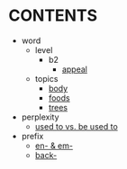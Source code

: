 # CONTENTS
- word
    - level
        - b2
            - [appeal](./word/level/b2/appeal.md)
    - topics
        - [body](./word/topics/body.md)
        - [foods](./word/topics/foods.md)
        - [trees](./word/topics/trees.md)
- perplexity
    - [used to vs. be used to](./perplexity/used-to-vs-be-used-to.md)
- prefix
    - [en- & em-](./prefix/em-en-.md)
    - [back-](./prefix/back-.md)
